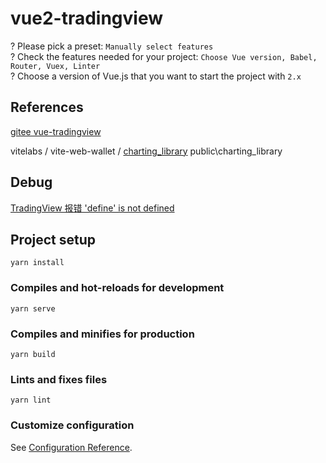 # vue2-tradingview

? Please pick a preset: `Manually select features`  
? Check the features needed for your project: `Choose Vue version, Babel, Router, Vuex, Linter`  
? Choose a version of Vue.js that you want to start the project with `2.x`  

## References

[gitee vue-tradingview](https://gitee.com/manfulmr/vue-tradingview)  

vitelabs / vite-web-wallet / [charting_library](https://github.com/vitelabs/vite-web-wallet/tree/master/charting_library)
public\charting_library  

## Debug

[TradingView 报错 'define' is not defined](https://blog.csdn.net/misn_wink/article/details/107066265)

## Project setup
```
yarn install
```

### Compiles and hot-reloads for development
```
yarn serve
```

### Compiles and minifies for production
```
yarn build
```

### Lints and fixes files
```
yarn lint
```

### Customize configuration
See [Configuration Reference](https://cli.vuejs.org/config/).
